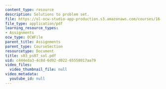 ```yaml
---
content_type: resource
description: Solutions to problem set.
file: https://ol-ocw-studio-app-production.s3.amazonaws.com/courses/16-01-unified-engineering-i-ii-iii-iv-fall-2005-spring-2006/c444eda34c8d6d92d02265558017aa79_s03_ps07_sol.pdf
file_type: application/pdf
learning_resource_types:
- Assignments
ocw_type: OCWFile
parent_title: Assignments
parent_type: CourseSection
resourcetype: Document
title: s03_ps07_sol.pdf
uid: c444eda3-4c8d-6d92-d022-65558017aa79
video_files:
  video_thumbnail_file: null
video_metadata:
  youtube_id: null
---
```

